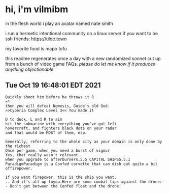 # hi, i'm vilmibm

in the flesh world i play an avatar named nate smith

i run a hermetic intentional community on a linux server if you want to be ssh friends: https://tilde.town

my favorite food is mapo tofu

this readme regenerates once a day with a new randomized sonnet cut up from a bunch of video game FAQs.
_please do let me know if it produces anything objectionable_

## Tue Oct 19 16:48:01 EDT 2021

    Quickly shoot him before he throws it R
    =*
    then you will defeat Nemesis, Guide's old God.
    >>Cyberia Complex Level 3<< You made it
    
    D to duck, L and R to aim
    hit the submarine with everything you've got left
    hovercraft, and fighters black dots on your radar
    and that would be MOST of them, esp.
    
    Generally, referring to the whole city as your domain is only done by the richest
    Once per game, when you need a burst of vigour
    Yes, that really wasn't relevant.
    when you upgrade to afterburners.5.5 CAPITAL SHIPS5.5.1 ParadigmParadigm is a Confed corvette that can dish out quite a bit offirepower.
    
    If you want firepower, this is the ship you want.
    .. And it's all up toyou.Here are some combat tips against the drone:-- Don't get between the Confed fleet and the drone!
